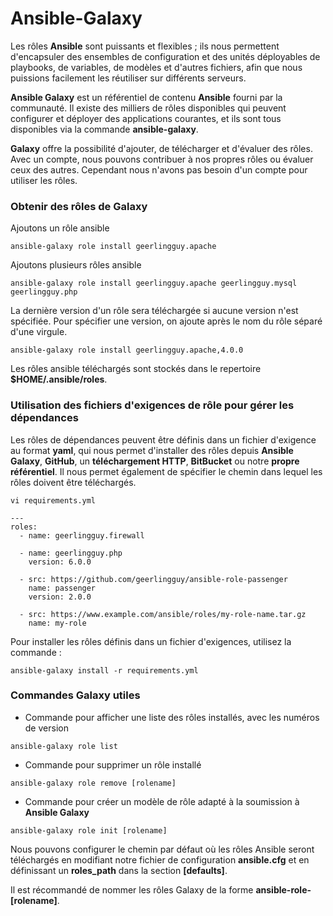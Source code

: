 # Ansible-Galaxy

Les rôles **Ansible** sont puissants et flexibles ; ils nous permettent d'encapsuler des ensembles de configuration et des unités déployables de playbooks, de variables, de modèles et d'autres fichiers, afin que nous puissions facilement les réutiliser sur différents serveurs.

**Ansible Galaxy** est un référentiel de contenu **Ansible** fourni par la communauté. Il existe des milliers de rôles disponibles qui peuvent configurer et déployer des applications courantes, et ils sont tous disponibles via la commande **ansible-galaxy**.

**Galaxy** offre la possibilité d'ajouter, de télécharger et d'évaluer des rôles. Avec un compte, nous pouvons contribuer à nos propres rôles ou évaluer ceux des autres. Cependant nous n'avons pas besoin d'un compte pour utiliser les rôles.

### Obtenir des rôles de Galaxy

Ajoutons un rôle ansible

```
ansible-galaxy role install geerlingguy.apache
```

Ajoutons plusieurs rôles ansible

```
ansible-galaxy role install geerlingguy.apache geerlingguy.mysql geerlingguy.php
```

La dernière version d'un rôle sera téléchargée si aucune version n'est spécifiée. Pour spécifier une version, on ajoute après le nom du rôle séparé d'une virgule.

```
ansible-galaxy role install geerlingguy.apache,4.0.0
```

Les rôles ansible téléchargés sont stockés dans le repertoire **$HOME/.ansible/roles**.

### Utilisation des fichiers d'exigences de rôle pour gérer les dépendances

Les rôles de dépendances peuvent être définis dans un fichier d'exigence au format **yaml**, qui nous permet d'installer des rôles depuis **Ansible Galaxy**, **GitHub**, un **téléchargement HTTP**, **BitBucket** ou notre **propre référentiel**. Il nous permet également de spécifier le chemin dans lequel les rôles doivent être téléchargés.


```
vi requirements.yml
```

```
---
roles:
  - name: geerlingguy.firewall
  
  - name: geerlingguy.php
    version: 6.0.0
  
  - src: https://github.com/geerlingguy/ansible-role-passenger
    name: passenger
    version: 2.0.0
  
  - src: https://www.example.com/ansible/roles/my-role-name.tar.gz
    name: my-role  
```

Pour installer les rôles définis dans un fichier d'exigences, utilisez la commande :

```
ansible-galaxy install -r requirements.yml
```

### Commandes Galaxy utiles

- Commande pour afficher une liste des rôles installés, avec les numéros de version

```
ansible-galaxy role list
```

- Commande pour supprimer un rôle installé

```
ansible-galaxy role remove [rolename]
```

- Commande pour créer un modèle de rôle adapté à la soumission à **Ansible Galaxy**

```
ansible-galaxy role init [rolename]
```

Nous pouvons configurer le chemin par défaut où les rôles Ansible seront téléchargés en modifiant notre fichier de configuration **ansible.cfg** et en définissant un **roles_path** dans la section **[defaults]**.

Il est récommandé de nommer les rôles Galaxy de la forme **ansible-role-[rolename]**.